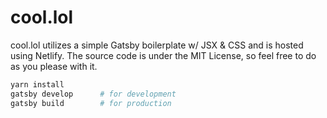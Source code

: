# cool.lol
cool.lol utilizes a simple Gatsby boilerplate w/ JSX & CSS and is hosted using Netlify. The source code is under the MIT License, so feel free to do as you please with it.

```bash
yarn install
gatsby develop      # for development
gatsby build        # for production
```
